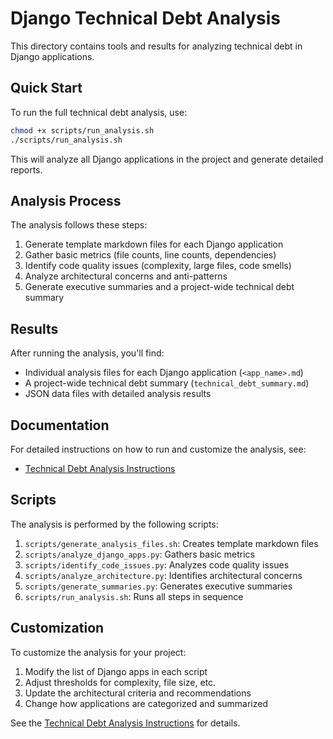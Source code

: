 # Django Technical Debt Analysis

This directory contains tools and results for analyzing technical debt in Django applications.

## Quick Start

To run the full technical debt analysis, use:

```bash
chmod +x scripts/run_analysis.sh
./scripts/run_analysis.sh
```

This will analyze all Django applications in the project and generate detailed reports.

## Analysis Process

The analysis follows these steps:

1. Generate template markdown files for each Django application
2. Gather basic metrics (file counts, line counts, dependencies)
3. Identify code quality issues (complexity, large files, code smells)
4. Analyze architectural concerns and anti-patterns
5. Generate executive summaries and a project-wide technical debt summary

## Results

After running the analysis, you'll find:

- Individual analysis files for each Django application (`<app_name>.md`)
- A project-wide technical debt summary (`technical_debt_summary.md`)
- JSON data files with detailed analysis results

## Documentation

For detailed instructions on how to run and customize the analysis, see:
- [Technical Debt Analysis Instructions](technical_debt_analysis_instructions.md)

## Scripts

The analysis is performed by the following scripts:

1. `scripts/generate_analysis_files.sh`: Creates template markdown files
2. `scripts/analyze_django_apps.py`: Gathers basic metrics
3. `scripts/identify_code_issues.py`: Analyzes code quality issues
4. `scripts/analyze_architecture.py`: Identifies architectural concerns
5. `scripts/generate_summaries.py`: Generates executive summaries
6. `scripts/run_analysis.sh`: Runs all steps in sequence

## Customization

To customize the analysis for your project:

1. Modify the list of Django apps in each script
2. Adjust thresholds for complexity, file size, etc.
3. Update the architectural criteria and recommendations
4. Change how applications are categorized and summarized

See the [Technical Debt Analysis Instructions](technical_debt_analysis_instructions.md) for details. 